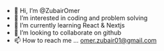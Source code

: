 - 👋 Hi, I’m @ZubairOmer
- 👀 I’m interested in coding and problem solving
- 🌱 I’m currently learning React & Nextjs
- 💞️ I’m looking to collaborate on github
- 📫 How to reach me ... omer.zubair01@gmail.com

<!---
ZubairOmer/ZubairOmer is a ✨ special ✨ repository because its `README.md` (this file) appears on your GitHub profile.
You can click the Preview link to take a look at your changes.
--->
